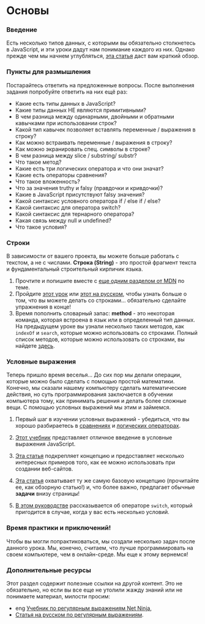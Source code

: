 # Основы

### Введение

Есть несколько типов данных, с которыми вы обязательно столкнетесь в JavaScript, и эти уроки дадут нам понимание каждого из них. Однако прежде чем мы начнем углубляться, [эта статья](https://learn.javascript.ru/types-intro) даст вам краткий обзор.

### Пункты для размышления

Постарайтесь ответить на предложенные вопросы. После выполнения задания попробуйте ответить на них ещё раз:

- Какие есть типы данных в JavaScript?
- Какие типы данных НЕ являются примитивными?
- В чем разница между одинарными, двойными и обратными кавычками при использовании строк?
- Какой тип кавычек позволяет вставлять переменные / выражения в строку?
- Как можно встраивать переменные / выражения в строку?
- Как можно экранировать спец. символы в строке?
- В чем разница между slice / substring/ substr?
- Что такое метод?
- Какие есть три логических оператора и что они значат?
- Какие есть операторы сравнения?
- Что такое вложенность?
- Что за значения truthy и falsy (правдочки и кривдочки)?
- Какие в JavaScript присутствуют falsy значения?
- Какой синтаксис условного оператора if / else if / else?
- Какой синтаксис для оператора switch?
- Какой синтаксис для тернарного оператора?
- Какая связь между null и undefined?
- Что такое условия?

### Строки

В зависимости от вашего проекта, вы можете больше работать с текстом, а не с числами. **Строка (String)** - это простой фрагмент текста и фундаментальный строительный кирпичик языка.

1. Прочтите и попишите вместе с [еще одним разделом от MDN](https://developer.mozilla.org/ru/docs/Learn/JavaScript/%D0%9F%D0%B5%D1%80%D0%B2%D1%8B%D0%B5_%D1%88%D0%B0%D0%B3%D0%B8/%D0%A1%D1%82%D1%80%D0%BE%D0%BA%D0%B8) по теме.
2. Пройдите [этот урок](https://www.w3schools.com/js/js_string_methods.asp) или [этот на русском](https://learn.javascript.ru/string), чтобы узнать больше о том, что вы можете делать со строками... обязательно сделайте упражнения в конце!
3. Время пополнить словарный запас: **method** - это некоторая команда, которая встроена в язык или в определенный тип данных. На предыдущем уроке вы узнали несколько таких методов, как `indexOf` и `search`, которые можно использовать со строками. Полный список методов, которые можно использовать со строками, вы найдете [здесь](https://developer.mozilla.org/ru/docs/Web/JavaScript/Reference/Global_Objects/String).

### Условные выражения

Теперь пришло время веселья... До сих пор мы делали операции, которые можно было сделать с помощью простой математики. Конечно, мы сказали нашему компьютеру сделать математические действия, но суть программирования заключается в обучении компьютера тому, как принимать решения и делать более сложные вещи. С помощью условных выражений мы этим и займемся.

1. Первый шаг в изучении условных выражений - убедиться, что вы хорошо разбираетесь в [сравнениях](https://learn.javascript.ru/comparison) и [логических операторах](https://learn.javascript.ru/logical-ops).

2. [Этот учебник](https://www.w3schools.com/js/js_if_else.asp) представляет отличное введение в условные выражения JavaScript.

3. [Эта статья](https://developer.mozilla.org/ru/docs/Learn/JavaScript/Building_blocks/conditionals) подкрепляет концепцию и предоставляет несколько интересных примеров того, как ее можно использовать при создании веб-сайтов.

4. [Эта статья](https://learn.javascript.ru/ifelse) охватывает ту же самую базовую концепцию (прочитайте ее, как обзорную статью!) и, что более важно, предлагает обычные **задачи** внизу страницы!

5. [В этом руководстве](https://learn.javascript.ru/switch) рассказывается об операторе `switch`, который пригодится в случае, когда у вас есть несколько условий.

### Время практики и приключений!

Чтобы вы могли попрактиковаться, мы создали несколько задач после данного урока. Мы, конечно, считаем, что лучше программировать на своем компьютере, чем в онлайн-среде. Мы еще к этому вернемся!

### Дополнительные ресурсы

Этот раздел содержит полезные ссылки на другой контент. Это не обязательно, но если вы все еще не утолили жажду знаний или не понимаете материал, милости просим:

- <span class="btn-fill btn btn-xs btn-success">eng</span> [Учебник по регулярным выражениям Net Ninja](https://www.youtube.com/playlist?list=PL4cUxeGkcC9g6m_6Sld9Q4jzqdqHd2HiD),
- [Статья на русском по регулярным выражениям](https://learn.javascript.ru/regular-expressions-javascript).
